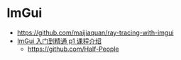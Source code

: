 # ImGui

- https://github.com/maijiaquan/ray-tracing-with-imgui
- [ImGui 入门到精通 p1 课程介绍](https://www.bilibili.com/video/BV13e4y1m73N/?buvid=YA430BAA1F0CAF8A4463982C793BB2E8E48C&from_spmid=main.ugc-video-detail.0.0&is_story_h5=false&mid=HbSPY7IrFHktyJUZi%2BLvQQ%3D%3D&p=1&plat_id=114&share_from=ugc&share_medium=iphone_i&share_plat=ios&share_session_id=E12ED02E-3CD9-4CC4-9FA9-B63DAFA076A9&share_source=COPY&share_tag=s_i&spmid=main.ugc-video-detail.0.0&timestamp=1708061233&unique_k=ylhSkI8&up_id=443124242&vd_source=888419238296a25ff639b0863a38b1d0)
  - https://github.com/Half-People
